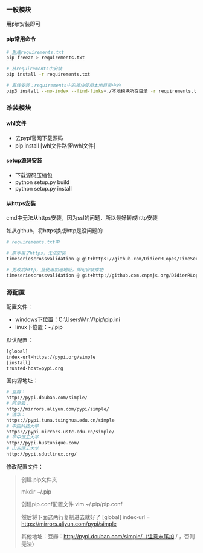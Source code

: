 ### 一般模块

用pip安装即可

#### pip常用命令

```bash
# 生成requirements.txt
pip freeze > requirements.txt

# 从requirements中安装
pip install -r requirements.txt

# 离线安装：requirements中的模块使用本地目录中的
pip3 install --no-index --find-links=./本地模块所在目录 -r requirements.txt
```







### 难装模块

#### whl文件

- 去pypi官网下载源码
- pip install [whl文件路径\whl文件]



#### setup源码安装

- 下载源码压缩包
- python setup.py build
- python setup.py install



#### 从https安装

cmd中无法从https安装，因为ssl的问题，所以最好转成http安装

如从github，将https换成http是没问题的

```bash
# requirements.txt中

# 原本用了https，无法安装
timeseriescrossvalidation @ git+https://github.com/DidierRLopes/TimeSeriesCrossValidation.git@master

# 更改成http，且使用加速地址，即可安装成功
timeseriescrossvalidation @ git+http://github.com.cnpmjs.org/DidierRLopes/TimeSeriesCrossValidation.git@master

```





### 源配置

配置文件：

- windows下位置：C:\Users\Mr.V\pip\pip.ini
- linux下位置：~/.pip

默认配置：

```bash
[global]
index-url=https://pypi.org/simple
[install]
trusted-host=pypi.org
```

国内源地址：

```bash
# 豆瓣：
http://pypi.douban.com/simple/
# 阿里云：
http://mirrors.aliyun.com/pypi/simple/
# 清华：
https://pypi.tuna.tsinghua.edu.cn/simple
# 中国科技大学 
https://pypi.mirrors.ustc.edu.cn/simple/
# 华中理工大学
http://pypi.hustunique.com/
# 山东理工大学
http://pypi.sdutlinux.org/
```

修改配置文件：

> 创建.pip文件夹
>
> mkdir ~/.pip
>
> 创建pip.conf配置文件
> vim ~/.pip/pip.conf
>
> 然后将下面这两行复制进去就好了
> [global]
> index-url = https://mirrors.aliyun.com/pypi/simple
>
> 其他地址：豆瓣：http://pypi.douban.com/simple/（注意末尾加 / ，否则无法）

 
